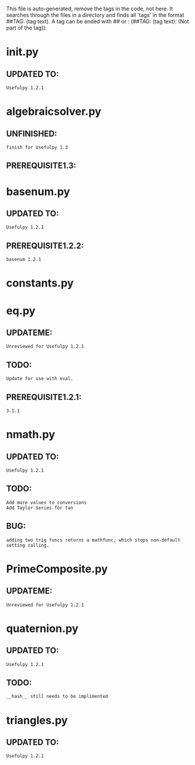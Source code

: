 This file is auto-generated, remove the tags in the code, not
here. It searches through the files in a directory and finds all 'tags' in the
format ##TAG: (tag text). A tag can be ended with ## or :
(##TAG: (tag text): (Not part of the tag)):


# __init__.py
## UPDATED TO:
    Usefulpy 1.2.1

# algebraicsolver.py
## UNFINISHED:
    finish for Usefulpy 1.3
## PREREQUISITE1.3:
    

# basenum.py
## UPDATED TO:
    Usefulpy 1.2.1
## PREREQUISITE1.2.2:
    basenum 1.2.1

# constants.py

# eq.py
## UPDATEME:
    Unreviewed for Usefulpy 1.2.1
## TODO:
    Update for use with eval.
## PREREQUISITE1.2.1:
    3.1.1

# nmath.py
## UPDATED TO:
    Usefulpy 1.2.1
## TODO:
    Add more values to conversions
    Add Taylor Series for tan
## BUG:
    adding two trig funcs returns a mathfunc, which stops non-default setting calling.

# PrimeComposite.py
## UPDATEME:
    Unreviewed for Usefulpy 1.2.1

# quaternion.py
## UPDATED TO:
    Usefulpy 1.2.1
##  TODO:
    __hash__ still needs to be implimented

# triangles.py
## UPDATED TO:
    Usefulpy 1.2.1

